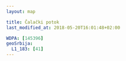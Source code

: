 ```yaml
---
layout: map

title: Čalački potok
last_modified_at: 2018-05-20T16:01:48+02:00

WDPA: [145396]
geoSrbija:
  L1_183: [41]
---
```

